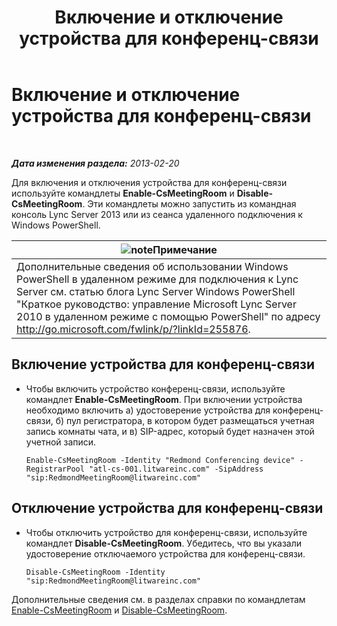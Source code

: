 ﻿---
title: Включение и отключение устройства для конференц-связи
TOCTitle: Включение и отключение устройства для конференц-связи
ms:assetid: d5140e38-d015-4706-9bde-cf2fa748c36b
ms:mtpsurl: https://technet.microsoft.com/ru-ru/library/JJ994070(v=OCS.15)
ms:contentKeyID: 52058349
ms.date: 05/19/2016
mtps_version: v=OCS.15
ms.translationtype: HT
---

# Включение и отключение устройства для конференц-связи

 

_**Дата изменения раздела:** 2013-02-20_

Для включения и отключения устройства для конференц-связи используйте командлеты **Enable-CsMeetingRoom** и **Disable-CsMeetingRoom**. Эти командлеты можно запустить из командная консоль Lync Server 2013 или из сеанса удаленного подключения к Windows PowerShell.

<table>
<thead>
<tr class="header">
<th><img src="images/Gg398412.note(OCS.15).gif" title="note" alt="note" />Примечание</th>
</tr>
</thead>
<tbody>
<tr class="odd">
<td>Дополнительные сведения об использовании Windows PowerShell в удаленном режиме для подключения к Lync Server см. статью блога Lync Server Windows PowerShell &quot;Краткое руководство: управление Microsoft Lync Server 2010 в удаленном режиме с помощью PowerShell&quot; по адресу <a href="http://go.microsoft.com/fwlink/p/?linkid=255876">http://go.microsoft.com/fwlink/p/?linkId=255876</a>.</td>
</tr>
</tbody>
</table>



## Включение устройства для конференц-связи

  - Чтобы включить устройство конференц-связи, используйте командлет **Enable-CsMeetingRoom**. При включении устройства необходимо включить а) удостоверение устройства для конференц-связи, б) пул регистратора, в котором будет размещаться учетная запись комнаты чата, и в) SIP-адрес, который будет назначен этой учетной записи.
    
        Enable-CsMeetingRoom -Identity "Redmond Conferencing device" -RegistrarPool "atl-cs-001.litwareinc.com" -SipAddress "sip:RedmondMeetingRoom@litwareinc.com"

## Отключение устройства для конференц-связи

  - Чтобы отключить устройство для конференц-связи, используйте командлет **Disable-CsMeetingRoom**. Убедитесь, что вы указали удостоверение отключаемого устройства для конференц-связи.
    
        Disable-CsMeetingRoom -Identity "sip:RedmondMeetingRoom@litwareinc.com"

Дополнительные сведения см. в разделах справки по командлетам [Enable-CsMeetingRoom](https://docs.microsoft.com/en-us/powershell/module/skype/Enable-CsMeetingRoom) и [Disable-CsMeetingRoom](https://docs.microsoft.com/en-us/powershell/module/skype/Disable-CsMeetingRoom).

